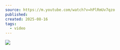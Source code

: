```yaml
---
source: https://m.youtube.com/watch?v=hPlRmUv7qzo
published:
created: 2025-08-16
tags:
  - video
---
```

![](https://www.youtube.com/watch?v=hPlRmUv7qzo)